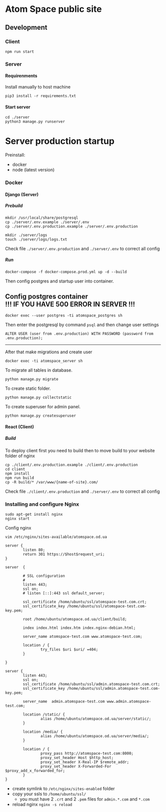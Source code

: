 # Atom Space public site

## Development

### Client

``` 
npm run start
```

### Server

#### Requirenments

Install manually to host machine
```
pip3 install -r requirements.txt
```

#### Start server

```
cd ./server
python3 manage.py runserver
```


# Server production startup

Preinstall:
- docker
- node (latest version)

### Docker 

#### Django (Server)
##### Prebuild
```
mkdir /usr/local/share/postgresql
cp ./server/.env.example ./server/.env
cp ./server/.env.production.example ./server/.env.production

mkdir ./server/logs
touch ./server/logs/logs.txt
```
Check file ```./server/.env.production``` and ```./server/.env```
 to correct all config

##### Run
```
docker-compose -f docker-compose.prod.yml up -d --build
```


Then config postgres and startup user into container.

Config postgres container  
!!! IF YOU HAVE 500 ERROR IN SERVER !!! 
-----------------
```
docker exec --user postgres -ti atomspace_postgres sh
```
Then enter the postgresql by command ```psql```
and then change user settings
```
ALTER USER (user from .env.production) WITH PASSWORD (password from .env.production);
```
-----------------  
After that make migrations and create user
```
docker exec -ti atomspace_server sh
```
To migrate all tables in database.
```
python manage.py migrate
```
To create static folder.
```
python manage.py collectstatic
```
To create superuser for admin panel.
```
python manage.py createsuperuser
```

#### React (Client)

##### Build

To deploy client first you need to build then to move build to your website folder of nginx  
 
```
cp ./client/.env.production.example ./client/.env.production
cd client
npm install
npm run build
cp -R build/* /var/www/{name-of-site}.com/
```
Check file ```./client/.env.production``` and ```./server/.env```
 to correct all config

### Installing and configure Nginx


```
sudo apt-get install nginx
nginx start
```



Config nginx
```
vim /etc/nginx/sites-available/atomspace.od.ua
```
```
server {
        listen 80;
        return 301 https://$host$request_uri;
}

server  {
        
        # SSL configuration
        #
        listen 443;
        ssl on;
        # listen [::]:443 ssl default_server;

        ssl_certificate /home/ubuntu/ssl/atomspace-test.com.crt;
        ssl_certificate_key /home/ubuntu/ssl/atomspace-test.com-key.pem;

        root /home/ubuntu/atomspace.od.ua/client/build;

        index index.html index.htm index.nginx-debian.html;

        server_name atomspace-test.com www.atomspace-test.com;

        location / {
                try_files $uri $uri/ =404;
        }

}

server {
        listen 443;
        ssl on;
        ssl_certificate /home/ubuntu/ssl/admin.atomspace-test.com.crt;
        ssl_certificate_key /home/ubuntu/ssl/admin.atomspace-test.com-key.pem;

        server_name  admin.atomspace-test.com www.admin.atomspace-test.com;

        location /static/ {
                alias /home/ubuntu/atomspace.od.ua/server/static/;
        }

        location /media/ {
                alias /home/ubuntu/atomspace.od.ua/server/media/;
        }

        location / {
                proxy_pass http://atomspace-test.com:8000;
                proxy_set_header Host $http_host;
                proxy_set_header X-Real-IP $remote_addr;
                proxy_set_header X-Forwarded-For $proxy_add_x_forwarded_for;
        }
}
```
- create symlink to ```/etc/nginx/sites-enabled``` folder
- copy your ssls to ```/home/ubuntu/ssl/```
    - you must have 2 ```.crt``` and 2 ```.pem``` files for ```admin.*.com``` and ```*.com```
- reload nginx ```nginx -s reload```

